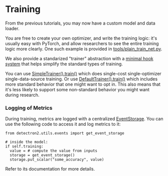 # Training

From the previous tutorials, you may now have a custom model and data loader.

You are free to create your own optimizer, and write the training logic: it's
usually easy with PyTorch, and allow researchers to see the entire training
logic more clearly.
One such example is provided in [tools/plain_train_net.py](../../tools/plain_train_net.py).

We also provide a standarized "trainer" abstraction with a
[minimal hook system](../modules/engine.html#detectron2.engine.HookBase)
that helps simplify the standard types of training.

You can use
[SimpleTrainer().train()](../modules/engine.html#detectron2.engine.SimpleTrainer)
which does single-cost single-optimizer single-data-source training.
Or use [DefaultTrainer().train()](../modules/engine.html#detectron2.engine.defaults.DefaultTrainer)
which includes more standard behavior that one might want to opt in.
This also means that it's less likely to support some non-standard behavior
you might want during research.


### Logging of Metrics

During training, metrics are logged with a centralized [EventStorage](../modules/utils.html#detectron2.utils.events.EventStorage).
You can use the following code to access it and log metrics to it:
```
from detectron2.utils.events import get_event_storage

# inside the model:
if self.training:
  value = # compute the value from inputs
  storage = get_event_storage()
  storage.put_scalar("some_accuracy", value)
```

Refer to its documentation for more details.
